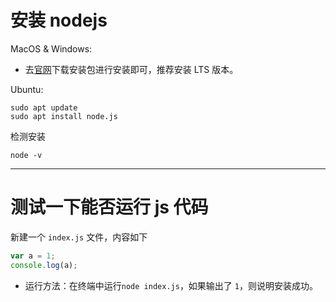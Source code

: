 # 安装 nodejs
MacOS & Windows:
 - 去[官网](https://nodejs.org/en/download)下载安装包进行安装即可，推荐安装 LTS 版本。

Ubuntu:
```shell
sudo apt update
sudo apt install node.js
```

检测安装
```shell
node -v
```

---

# 测试一下能否运行 js 代码
新建一个 `index.js` 文件，内容如下
```js
var a = 1;
console.log(a);
```
- 运行方法：在终端中运行`node index.js`，如果输出了 `1`，则说明安装成功。
